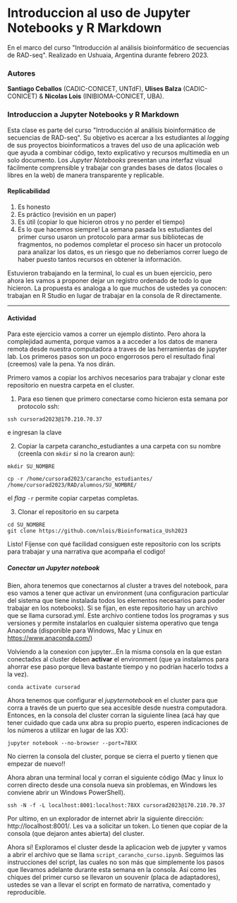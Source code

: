 # Introduccion al uso de Jupyter Notebooks y R Markdown
En el marco del curso "Introducción al análisis bioinformático de secuencias de RAD-seq". Realizado en Ushuaia, Argentina durante febrero 2023.

### Autores
**Santiago Ceballos** (CADIC-CONICET, UNTdF), **Ulises Balza** (CADIC-CONICET) & **Nicolas Lois** (INIBIOMA-CONICET, UBA).

### Introduccion a Jupyter Notebooks y R Markdown
Esta clase es parte del curso "Introducción al análisis bioinformático de secuencias de RAD-seq". Su objetivo es acercar a lxs estudiantes al _logging_  de sus proyectos bioinformaticos a traves del uso de una aplicación web que ayuda a combinar código, texto explicativo y recursos multimedia en un solo documento. Los _Jupyter Notebooks_ presentan una interfaz visual fácilmente comprensible y trabajar con grandes bases de datos (locales o libres en la web) de manera transparente y replicable.

#### Replicabilidad
1. Es honesto
2. Es práctico (revisión en un paper)
3. Es útil (copiar lo que hicieron otros y no perder el tiempo)
4. Es lo que hacemos siempre! La semana pasada lxs estudiantes del primer curso usaron un protocolo para armar sus bibliotecas de fragmentos, no podemos completar el proceso sin hacer un protocolo para analizar los datos, es un riesgo que no deberíamos correr luego de haber puesto tantos recursos en obtener la información.

Estuvieron trabajando en la terminal, lo cual es un buen ejercicio, pero ahora les vamos a proponer dejar un registro ordenado de todo lo que hicieron. La propuesta es analoga a lo que muchos de ustedes ya conocen: trabajan en R Studio en lugar de trabajar en la consola de R directamente.

---------------------------------------

#### Actividad
Para este ejercicio vamos a correr un ejemplo distinto. Pero ahora la complejidad aumenta, porque vamos a a acceder a los datos de manera remota desde nuestra computadora a traves de las herramientas de jupyter lab. Los primeros pasos son un poco engorrosos pero el resultado final (creemos) vale la pena. Ya nos dirán.

Primero vamos a copiar los archivos necesarios para trabajar y clonar este repositorio en nuestra carpeta en el cluster.

1. Para eso tienen que primero conectarse como hicieron esta semana por protocolo ssh:
```console
ssh cursorad2023@170.210.70.37 
```
e ingresan la clave

2. Copiar la carpeta carancho_estudiantes a una carpeta con su nombre (creenla con ```mkdir``` si no la crearon aun):
```console
mkdir SU_NOMBRE
```
```console
cp -r /home/cursorad2023/carancho_estudiantes/ /home/cursorad2023/RAD/alumnos/SU_NOMBRE/
```
el _flag_ ```-r``` permite copiar carpetas completas.

3. Clonar el repositorio en su carpeta
```console
cd SU_NOMBRE
git clone https://github.com/nlois/Bioinformatica_Ush2023
```

Listo! Fíjense con qué facilidad consiguen este repositorio con los scripts para trabajar y una narrativa que acompaña el codigo! 

##### Conectar un Jupyter notebook
Bien, ahora tenemos que conectarnos al cluster a traves del notebook, para eso vamos a tener que activar un environment (una configuracion particular del sistema que tiene instalada todos los elementos necesarios para poder trabajar en los notebooks). Si se fijan, en este repositorio hay un archivo que se llama cursorad.yml. Este archivo contiene todos los programas y sus versiones y permite instalarlos en cualquier sistema operativo que tenga Anaconda (disponible para Windows, Mac y Linux en https://www.anaconda.com/)

Volviendo a la conexion con jupyter...En la misma consola en la que estan conectadxs al cluster deben **activar** el environment (que ya instalamos para ahorrar ese paso porque lleva bastante tiempo y no podrían hacerlo todxs a la vez).

```console
conda activate cursorad
```

Ahora tenemos que configurar el _jupyternotebook_ en el cluster para que corra a través de un puerto que sea accesible desde nuestra computadora. Entonces, en la consola del cluster corran la siguiente línea (acá hay que tener cuidado que cada unx abra su propio puerto, esperen indicaciones de los números a utilizar en lugar de las XX):

```console
jupyter notebook --no-browser --port=78XX
```

No cierren la consola del cluster, porque se cierra el puerto y tienen que empezar de nuevo!! 

Ahora abran una terminal local y corran el siguiente código (Mac y linux lo corren directo desde una consola nueva sin problemas, en Windows les conviene abrir un Windows PowerShell).

```console
ssh -N -f -L localhost:8001:localhost:78XX cursorad2023@170.210.70.37 
```  

Por ultimo, en un explorador de internet abrir la siguiente dirección: http://localhost:8001/. Les va a solicitar un token. Lo tienen que copiar de la consola (que dejaron antes abierta) del cluster.

Ahora sí! Exploramos el cluster desde la aplicacion web de jupyter y vamos a abrir el archivo que se llama ```script_carancho_curso.ipynb```. Seguimos las instrucciones del script, las cuales no son más que simplemente los pasos que llevamos adelante durante esta semana en la consola. Así como les chiques del primer curso se llevaron un souvenir (placa de adaptadores), ustedes se van a llevar el script en formato de narrativa, comentado y reproducible.

